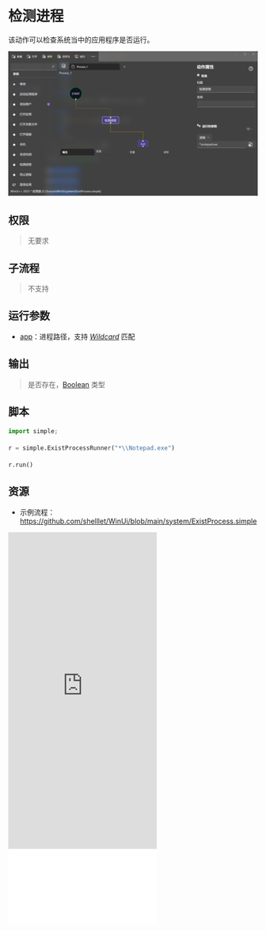 # 检测进程 
该动作可以检查系统当中的应用程序是否运行。

![ExistProcess](./images/11.png ':size=90%')

## 权限
> 无要求

## 子流程

> 不支持

## 运行参数

* [app](./types/Path.md)：进程路径，支持 [*Wildcard*](./introduction/workflow/wildcard.md) 匹配


## 输出

> 是否存在，[Boolean](./types/Boolean.md) 类型

## 脚本

```python
import simple;

r = simple.ExistProcessRunner("*\\Notepad.exe")

r.run()

```

## 资源
* 示例流程：https://github.com/shelllet/WinUi/blob/main/system/ExistProcess.simple

<iframe type="text/html" height="640px" src="https://www.youtube.com/embed/m4opS4PEvx8" frameborder="0"></iframe>

<iframe src="//player.bilibili.com/player.html?bvid=BV1LP411y7E1&page=1&autoplay=0” height='640px' scrolling="no" frameborder="no" framespacing="0" allowfullscreen="true"></iframe>